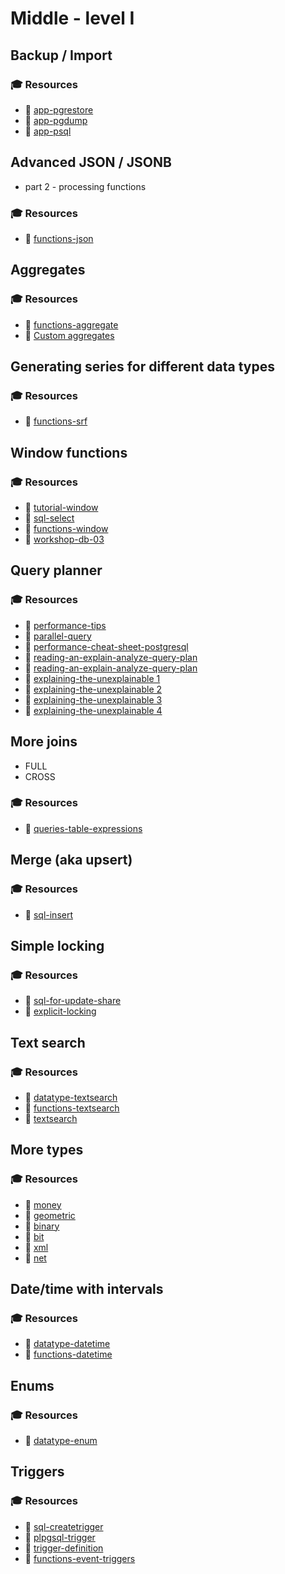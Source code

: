 # Middle - level I

## Backup / Import
### 🎓 Resources
- 📗 [app-pgrestore](https://www.postgresql.org/docs/11/app-pgrestore.html)
- 📗 [app-pgdump](https://www.postgresql.org/docs/11/app-pgdump.html)
- 📗 [app-psql](https://www.postgresql.org/docs/11/app-psql.html)

## Advanced JSON / JSONB 
- part 2 - processing functions
### 🎓 Resources
- 📗 [functions-json](https://www.postgresql.org/docs/11/static/functions-json.html)


## Aggregates 
### 🎓 Resources
- 📗 [functions-aggregate](https://www.postgresql.org/docs/11/static/functions-aggregate.html)
- 📗 [Custom aggregates](https://www.postgresql.org/docs/11/static/xaggr.html)

## Generating series for different data types
### 🎓 Resources
- 📗 [functions-srf](https://www.postgresql.org/docs/11/static/functions-srf.html)

## Window functions
### 🎓 Resources
- 📗 [tutorial-window](https://www.postgresql.org/docs/11/static/tutorial-window.html)
- 📗 [sql-select](https://www.postgresql.org/docs/11/static/sql-select.html#SQL-WINDOW)
- 📗 [functions-window](https://www.postgresql.org/docs/11/static/functions-window.html)
- 📗 [workshop-db-03](https://github.com/qbart/workshop-db-03)

## Query planner
### 🎓 Resources
- 📗 [performance-tips](https://www.postgresql.org/docs/11/performance-tips.html)
- 📗 [parallel-query](https://www.postgresql.org/docs/11/parallel-query.html)
- 📗 [performance-cheat-sheet-postgresql](https://severalnines.com/blog/performance-cheat-sheet-postgresql)
- 📗 [reading-an-explain-analyze-query-plan](https://robots.thoughtbot.com/reading-an-explain-analyze-query-plan)
- 📗 [reading-an-explain-analyze-query-plan](http://tatiyants.com/pev/#/plans)
- 📗 [explaining-the-unexplainable 1](https://www.depesz.com/2013/04/16/explaining-the-unexplainable/)
- 📗 [explaining-the-unexplainable 2](https://www.depesz.com/2013/04/27/explaining-the-unexplainable-part-2/)
- 📗 [explaining-the-unexplainable 3](https://www.depesz.com/2013/05/09/explaining-the-unexplainable-part-3/)
- 📗 [explaining-the-unexplainable 4](https://www.depesz.com/2013/05/19/explaining-the-unexplainable-part-4/)

## More joins
- FULL
- CROSS

### 🎓 Resources
- 📗 [queries-table-expressions](https://www.postgresql.org/docs/11/static/queries-table-expressions.html)

## Merge (aka upsert)
### 🎓 Resources
- 📗 [sql-insert](https://www.postgresql.org/docs/11/static/sql-insert.html)

## Simple locking
### 🎓 Resources
- 📗 [sql-for-update-share](https://www.postgresql.org/docs/current/sql-select.html#SQL-FOR-UPDATE-SHARE)
- 📗 [explicit-locking](https://www.postgresql.org/docs/11/static/explicit-locking.html)


## Text search
### 🎓 Resources
- 📙 [datatype-textsearch](https://www.postgresql.org/docs/11/static/datatype-textsearch.html)
- 📙 [functions-textsearch](https://www.postgresql.org/docs/11/static/functions-textsearch.html)
- 📙 [textsearch](https://www.postgresql.org/docs/11/static/textsearch.html)

## More types
### 🎓 Resources
- 📙 [money](https://www.postgresql.org/docs/11/static/datatype-money.html)
- 📙 [geometric](https://www.postgresql.org/docs/11/static/datatype-geometric.html)
- 📙 [binary](https://www.postgresql.org/docs/11/static/datatype-binary.html)
- 📙 [bit](https://www.postgresql.org/docs/11/static/datatype-bit.html)
- 📙 [xml](https://www.postgresql.org/docs/11/static/datatype-xml.html)
- 📙 [net](https://www.postgresql.org/docs/11/static/datatype-net-types.html)

## Date/time with intervals
### 🎓 Resources
- 📙 [datatype-datetime](https://www.postgresql.org/docs/11/static/datatype-datetime.html)
- 📙 [functions-datetime](https://www.postgresql.org/docs/11/static/functions-datetime.html)

## Enums
### 🎓 Resources
- 📙 [datatype-enum](https://www.postgresql.org/docs/11/static/datatype-enum.html)

## Triggers
### 🎓 Resources
- 📙 [sql-createtrigger](https://www.postgresql.org/docs/11/static/sql-createtrigger.html)
- 📙 [plpgsql-trigger](https://www.postgresql.org/docs/11/static/plpgsql-trigger.html)
- 📙 [trigger-definition](https://www.postgresql.org/docs/11/static/trigger-definition.html)
- 📙 [functions-event-triggers](https://www.postgresql.org/docs/11/functions-event-triggers.html)
